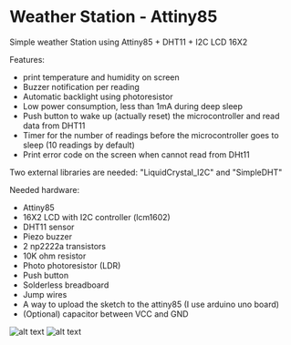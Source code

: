 # Weather Station - Attiny85
Simple weather Station using Attiny85 + DHT11 +  I2C LCD 16X2

Features:
* print temperature and humidity on screen
* Buzzer notification per reading
* Automatic backlight using photoresistor
* Low power consumption, less than 1mA during deep sleep
* Push button to wake up (actually reset) the microcontroller and read data from DHT11
* Timer for the number of readings before the microcontroller goes to sleep (10 readings by default)
* Print error code on the screen when cannot read from DHt11


Two external libraries are needed: "LiquidCrystal_I2C" and "SimpleDHT"


Needed hardware:
* Attiny85
* 16X2 LCD with I2C controller (lcm1602)
* DHT11 sensor
* Piezo buzzer
* 2 np2222a transistors
* 10K ohm resistor
* Photo photoresistor (LDR)
* Push button
* Solderless breadboard
* Jump wires
* A way to upload the sketch to the attiny85 (I use arduino uno board)
* (Optional) capacitor between VCC and GND


![alt text](https://raw.githubusercontent.com/HA4ever37/Weather_Station-Attiny85/master/HDT11_attiny85_bb.png)
![alt text](https://raw.githubusercontent.com/HA4ever37/Weather_Station-Attiny85/master/Weather-Station-Attiny85.jpg)
